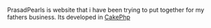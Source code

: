 PrasadPearls is website that i have been trying to put together for my fathers business. Its developed in [CakePhp][1]

[1]:http://cakephp.org/
